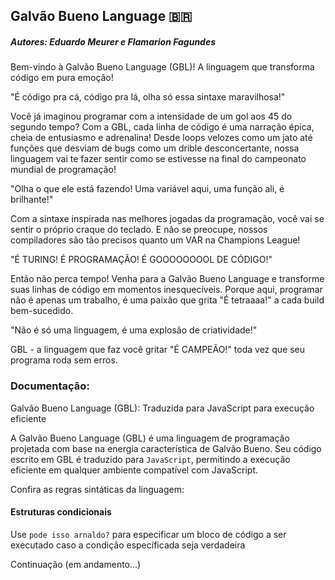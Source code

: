 ## Galvão Bueno Language 🇧🇷

##### Autores: Eduardo Meurer e Flamarion Fagundes

Bem-vindo à Galvão Bueno Language (GBL)! A linguagem que transforma código em pura emoção!

"É código pra cá, código pra lá, olha só essa sintaxe maravilhosa!"

Você já imaginou programar com a intensidade de um gol aos 45 do segundo tempo? Com a GBL, cada linha de código é uma narração épica, cheia de entusiasmo e adrenalina! Desde loops velozes como um jato até funções que desviam de bugs como um drible desconcertante, nossa linguagem vai te fazer sentir como se estivesse na final do campeonato mundial de programação!

"Olha o que ele está fazendo! Uma variável aqui, uma função ali, é brilhante!"

Com a sintaxe inspirada nas melhores jogadas da programação, você vai se sentir o próprio craque do teclado. E não se preocupe, nossos compiladores são tão precisos quanto um VAR na Champions League!

"É TURING! É PROGRAMAÇÃO! É GOOOOOOOOL DE CÓDIGO!"

Então não perca tempo! Venha para a Galvão Bueno Language e transforme suas linhas de código em momentos inesquecíveis. Porque aqui, programar não é apenas um trabalho, é uma paixão que grita "É tetraaaa!" a cada build bem-sucedido.

"Não é só uma linguagem, é uma explosão de criatividade!"

GBL - a linguagem que faz você gritar "É CAMPEÃO!" toda vez que seu programa roda sem erros.

### Documentação:

Galvão Bueno Language (GBL): Traduzida para JavaScript para execução eficiente

A Galvão Bueno Language (GBL) é uma linguagem de programação projetada com base na energia característica de Galvão Bueno. Seu código escrito em GBL é traduzido para `JavaScript`, permitindo a execução eficiente em qualquer ambiente compatível com JavaScript.

Confira as regras sintáticas da linguagem:

#### Estruturas condicionais

Use `pode isso arnaldo?` para especificar um bloco de código a ser executado caso a condição específicada seja verdadeira

Continuação (em andamento...)
